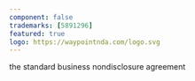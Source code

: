 ```yaml
---
component: false
trademarks: [5891296]
featured: true
logo: https://waypointnda.com/logo.svg
---
```


the standard business nondisclosure agreement
